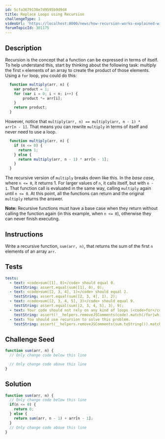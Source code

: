 ```yaml
---
id: 5cfa3679138e7d9595b9d9d4
title: Replace Loops using Recursion
challengeType: 1
videoUrl: 'https://localhost:8000/news/how-recursion-works-explained-with-flowcharts-and-a-video-de61f40cb7f9/'
forumTopicId: 301175
---
```


## Description
<section id='description'>
Recursion is the concept that a function can be expressed in terms of itself. To help understand this, start by thinking about the following task: multiply the first <code>n</code> elements of an array to create the product of those elements. Using a <code>for</code> loop, you could do this:

```js
  function multiply(arr, n) {
    var product = 1;
    for (var i = 0; i < n; i++) {
        product *= arr[i];
    }
    return product;
  }
```

However, notice that <code>multiply(arr, n) == multiply(arr, n - 1) * arr[n - 1]</code>. That means you can rewrite <code>multiply</code> in terms of itself and never need to use a loop.

```js
  function multiply(arr, n) {
    if (n <= 0) {
      return 1;
    } else {
      return multiply(arr, n - 1) * arr[n - 1];
    }
  }
```

The recursive version of <code>multiply</code> breaks down like this. In the <dfn>base case</dfn>, where <code>n <= 0</code>, it returns 1. For larger values of <code>n</code>, it calls itself, but with <code>n - 1</code>. That function call is evaluated in the same way, calling <code>multiply</code> again until <code>n <= 0</code>.  At this point, all the functions can return and the original <code>multiply</code> returns the answer.

<strong>Note:</strong> Recursive functions must have a base case when they return without calling the function again (in this example, when <code>n <= 0</code>), otherwise they can never finish executing.

</section>

## Instructions
<section id='instructions'>

Write a recursive function, <code>sum(arr, n)</code>, that returns the sum of the first <code>n</code> elements of an array <code>arr</code>.

</section>

## Tests
<section id='tests'>

``` yml
tests:
  - text: <code>sum([1], 0)</code> should equal 0.
    testString: assert.equal(sum([1], 0), 0);
  - text: <code>sum([2, 3, 4], 1)</code> should equal 2.
    testString: assert.equal(sum([2, 3, 4], 1), 2);
  - text: <code>sum([2, 3, 4, 5], 3)</code> should equal 9.
    testString: assert.equal(sum([2, 3, 4, 5], 3), 9);
  - text: Your code should not rely on any kind of loops (<code>for</code> or <code>while</code> or higher order functions such as <code>forEach</code>, <code>map</code>, <code>filter</code>, or <code>reduce</code>.).
    testString: assert(!__helpers.removeJSComments(code).match(/for|while|forEach|map|filter|reduce/g));
  - text: You should use recursion to solve this problem.
    testString: assert(__helpers.removeJSComments(sum.toString()).match(/sum\(.*\)/g).length > 1);
```

</section>

## Challenge Seed
<section id='challengeSeed'>

<div id='js-seed'>

```js
function sum(arr, n) {
  // Only change code below this line

  // Only change code above this line
}

```

</div>

</section>

## Solution
<section id='solution'>

```js
function sum(arr, n) {
  // Only change code below this line
  if(n <= 0) {
    return 0;
  } else {
    return sum(arr, n - 1) + arr[n - 1];
  }
  // Only change code above this line
}

```

</section>
